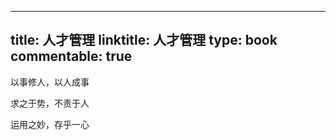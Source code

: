 
---
title: 人才管理
linktitle: 人才管理
type: book
commentable: true
---

以事修人，以人成事

求之于势，不责于人

运用之妙，存乎一心

    